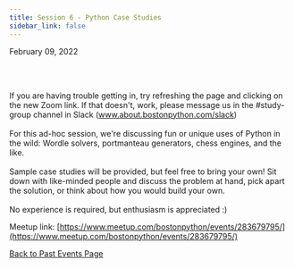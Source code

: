 ```yaml
---
title: Session 6 - Python Case Studies
sidebar_link: false
---
```


February 09, 2022



<p><br/><br/></p>

<p>If you are having trouble getting in, try refreshing the page and clicking on the new Zoom link. If that doesn't, work, please message us in the #study-group channel in Slack (<a class="link" href="http://www.about.bostonpython.com/slack" rel="nofollow ugc" target="_blank" title="www.about.bostonpython.com/slack">www.about.bostonpython.com/slack</a>)<br/><br/>For this ad-hoc session, we're discussing fun or unique uses of Python in the wild: Wordle solvers, portmanteau generators, chess engines, and the like.<br/><br/>Sample case studies will be provided, but feel free to bring your own! Sit down with like-minded people and discuss the problem at hand, pick apart the solution, or think about how you would build your own.<br/><br/>No experience is required, but enthusiasm is appreciated :)</p>


Meetup link: [https://www.meetup.com/bostonpython/events/283679795/](https://www.meetup.com/bostonpython/events/283679795/)

[Back to Past Events Page](index.md)